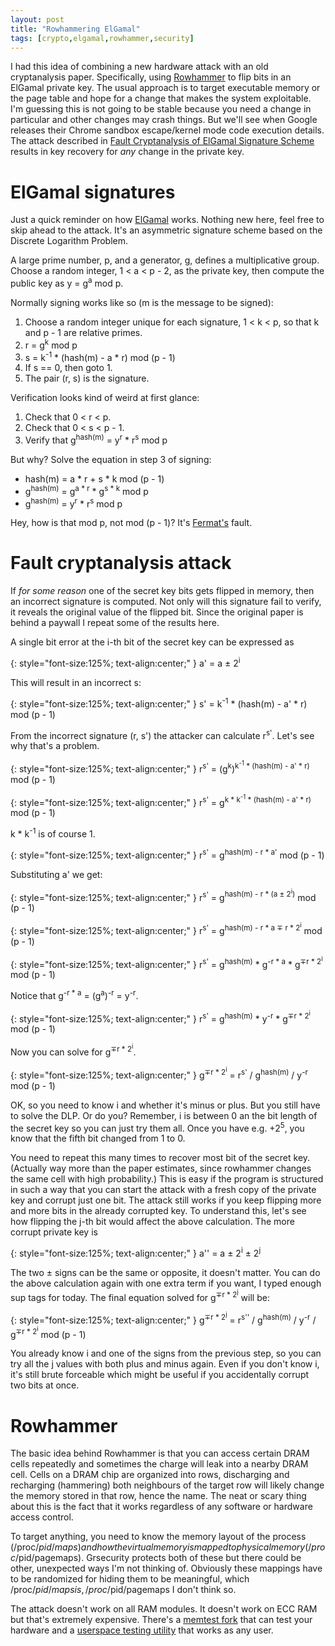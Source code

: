 ```yaml
---
layout: post
title: "Rowhammering ElGamal"
tags: [crypto,elgamal,rowhammer,security]
---
```


I had this idea of combining a new hardware attack with an old cryptanalysis paper.
Specifically, using [Rowhammer][rowhammer] to flip bits in an ElGamal private key.
The usual approach is to target executable memory or the page table and hope for a change that makes the system exploitable.
I'm guessing this is not going to be stable because you need a change in particular and other changes may crash things.
But we'll see when Google releases their Chrome sandbox escape/kernel mode code execution details.
The attack described in [Fault Cryptanalysis of ElGamal Signature Scheme][fault-cryptanalysis] results in key recovery for *any* change in the private key.

# ElGamal signatures

Just a quick reminder on how [ElGamal][elgamal] works.
Nothing new here, feel free to skip ahead to the attack.
It's an asymmetric signature scheme based on the Discrete Logarithm Problem.

A large prime number, p, and a generator, g, defines a multiplicative group.
Choose a random integer, 1 < a < p - 2, as the private key, then compute the public key as y = g<sup>a</sup> mod p.

Normally signing works like so (m is the message to be signed):

1. Choose a random integer unique for each signature, 1 < k < p, so that k and p - 1 are relative primes.
1. r = g<sup>k</sup> mod p
1. s = k<sup>-1</sup> * (hash(m) - a * r) mod (p - 1)
1. If s == 0, then goto 1.
1. The pair (r, s) is the signature.

Verification looks kind of weird at first glance:

1. Check that 0 < r < p.
1. Check that 0 < s < p - 1.
1. Verify that g<sup>hash(m)</sup> = y<sup>r</sup> * r<sup>s</sup> mod p

But why? Solve the equation in step 3 of signing:

* hash(m) = a * r + s * k mod (p - 1)
* g<sup>hash(m)</sup> = g<sup>a * r</sup> * g<sup>s * k</sup> mod p
* g<sup>hash(m)</sup> = y<sup>r</sup> * r<sup>s</sup> mod p

Hey, how is that mod p, not mod (p - 1)?
It's [Fermat's][fermats-little-theorem] fault.

# Fault cryptanalysis attack

If _for some reason_ one of the secret key bits gets flipped in memory, then an incorrect signature is computed.
Not only will this signature fail to verify, it reveals the original value of the flipped bit.
Since the original paper is behind a paywall I repeat some of the results here.

A single bit error at the i-th bit of the secret key can be expressed as

{: style="font-size:125%; text-align:center;" }
a' = a ± 2<sup>i</sup>

This will result in an incorrect s:

{: style="font-size:125%; text-align:center;" }
s' = k<sup>-1</sup> * (hash(m) - a' * r) mod (p - 1)

From the incorrect signature (r, s') the attacker can calculate r<sup>s'</sup>.
Let's see why that's a problem.

{: style="font-size:125%; text-align:center;" }
r<sup>s'</sup> = (g<sup>k</sup>)<sup>k<sup>-1</sup> * (hash(m) - a' * r)</sup> mod (p - 1)

{: style="font-size:125%; text-align:center;" }
r<sup>s'</sup> = g<sup>k * k<sup>-1</sup> * (hash(m) - a' * r)</sup> mod (p - 1)

k * k<sup>-1</sup> is of course 1.

{: style="font-size:125%; text-align:center;" }
r<sup>s'</sup> = g<sup>hash(m) - r * a'</sup> mod (p - 1)

Substituting a' we get:

{: style="font-size:125%; text-align:center;" }
r<sup>s'</sup> = g<sup>hash(m) - r * (a ± 2<sup>i</sup>)</sup> mod (p - 1)

{: style="font-size:125%; text-align:center;" }
r<sup>s'</sup> = g<sup>hash(m) - r * a ∓ r * 2<sup>i</sup></sup> mod (p - 1)

{: style="font-size:125%; text-align:center;" }
r<sup>s'</sup> = g<sup>hash(m)</sup> * g<sup>-r * a</sup> * g<sup>∓r * 2<sup>i</sup></sup> mod (p - 1)

Notice that g<sup>-r * a</sup> = (g<sup>a</sup>)<sup>-r</sup> = y<sup>-r</sup>.

{: style="font-size:125%; text-align:center;" }
r<sup>s'</sup> = g<sup>hash(m)</sup> * y<sup>-r</sup> * g<sup>∓r * 2<sup>i</sup></sup> mod (p - 1)

Now you can solve for g<sup>∓r * 2<sup>i</sup></sup>.

{: style="font-size:125%; text-align:center;" }
g<sup>∓r * 2<sup>i</sup></sup> = r<sup>s'</sup> / g<sup>hash(m)</sup> / y<sup>-r</sup> mod (p - 1)

OK, so you need to know i and whether it's minus or plus.
But you still have to solve the DLP.
Or do you?
Remember, i is between 0 an the bit length of the secret key so you can just try them all.
Once you have e.g. +2<sup>5</sup>, you know that the fifth bit changed from 1 to 0.

You need to repeat this many times to recover most bit of the secret key.
(Actually way more than the paper estimates, since rowhammer changes the same cell with high probability.)
This is easy if the program is structured in such a way that you can start the attack with a fresh copy of the private key and corrupt just one bit.
The attack still works if you keep flipping more and more bits in the already corrupted key.
To understand this, let's see how flipping the j-th bit would affect the above calculation.
The more corrupt private key is

{: style="font-size:125%; text-align:center;" }
a'' = a ± 2<sup>i</sup> ± 2<sup>j</sup>

The two ± signs can be the same or opposite, it doesn't matter.
You can do the above calculation again with one extra term if you want, I typed enough sup tags for today.
The final equation solved for g<sup>∓r * 2<sup>j</sup></sup> will be:

{: style="font-size:125%; text-align:center;" }
g<sup>∓r * 2<sup>j</sup></sup> = r<sup>s''</sup> / g<sup>hash(m)</sup> / y<sup>-r</sup> / g<sup>∓r * 2<sup>i</sup></sup> mod (p - 1)

You already know i and one of the signs from the previous step, so you can try all the j values with both plus and minus again.
Even if you don't know i, it's still brute forceable which might be useful if you accidentally corrupt two bits at once.

# Rowhammer

The basic idea behind Rowhammer is that you can access certain DRAM cells repeatedly and sometimes the charge will leak into a nearby DRAM cell.
Cells on a DRAM chip are organized into rows, discharging and recharging (hammering) both neighbours of the target row will likely change the memory stored in that row, hence the name.
The neat or scary thing about this is the fact that it works regardless of any software or hardware access control.

To target anything, you need to know the memory layout of the process (/proc/$pid/maps) and how the virtual memory is mapped to physical memory (/proc/$pid/pagemaps).
Grsecurity protects both of these but there could be other, unexpected ways I'm not thinking of.
Obviously these mappings have to be randomized for hiding them to be meaningful, which /proc/$pid/maps is, /proc/$pid/pagemaps I don't think so.

The attack doesn't work on all RAM modules.
It doesn't work on ECC RAM but that's extremely expensive.
There's a [memtest fork][rowhammer-memtest] that can test your hardware and a [userspace testing utility][rowhammer-userspace-test] that works as any user.

[rowhammer]: http://www.rowhammer.com/
[rowhammer-memtest]: https://github.com/CMU-SAFARI/rowhammer
[rowhammer-userspace-test]: https://github.com/google/rowhammer-test
[elgamal]: https://en.wikipedia.org/wiki/ElGamal_signature_scheme
[fermats-little-theorem]: https://en.wikipedia.org/wiki/Fermat%27s_little_theorem#Generalizations
[fault-cryptanalysis]: http://link.springer.com/chapter/10.1007/11556985_43?no-access=true
